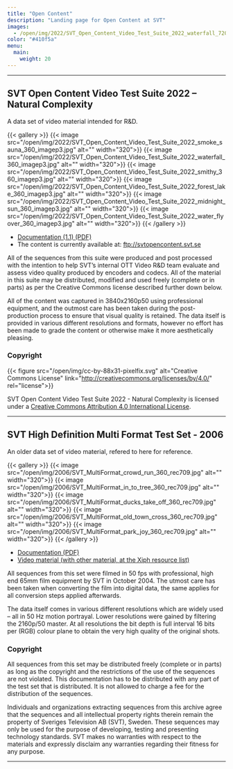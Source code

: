 ```yaml
---
title: "Open Content"
description: "Landing page for Open Content at SVT"
images:
  - /open/img/2022/SVT_Open_Content_Video_Test_Suite_2022_waterfall_720_imagep3.jpg
color: "#410f5a"
menu:
  main:
    weight: 20
---
```


---

## SVT Open Content Video Test Suite 2022 – Natural Complexity

A data set of video material intended for R&D.

{{< gallery >}}
{{< image src="/open/img/2022/SVT_Open_Content_Video_Test_Suite_2022_smoke_sauna_360_imagep3.jpg" alt="" width="320">}}
{{< image src="/open/img/2022/SVT_Open_Content_Video_Test_Suite_2022_waterfall_360_imagep3.jpg" alt="" width="320">}}
{{< image src="/open/img/2022/SVT_Open_Content_Video_Test_Suite_2022_smithy_360_imagep3.jpg" alt="" width="320">}}
{{< image src="/open/img/2022/SVT_Open_Content_Video_Test_Suite_2022_forest_lake_360_imagep3.jpg" alt="" width="320">}}
{{< image src="/open/img/2022/SVT_Open_Content_Video_Test_Suite_2022_midnight_sun_360_imagep3.jpg" alt="" width="320">}}
{{< image src="/open/img/2022/SVT_Open_Content_Video_Test_Suite_2022_water_flyover_360_imagep3.jpg" alt="" width="320">}}
{{< /gallery >}}

- [Documentation (1.1) (PDF)](/docs/SVT_Open_Content_Video_Test_Suite_2022_Natural_Complexity_v1-1-reduced.pdf)
- The content is currently available at: ftp://svtopencontent.svt.se

All of the sequences from this suite were produced and post processed with the intention to help SVT’s internal OTT Video R&D team evaluate and assess video quality produced by encoders and codecs.
All of the material in this suite may be distributed, modified and used freely (complete or in parts) as per the Creative Commons license described further down below.

All of the content was captured in 3840x2160p50 using professional equipment, and the outmost care has been taken during the post-production process to ensure that visual quality is retained. The data itself is provided in various different resolutions and formats, however no effort has been made to grade the content or otherwise make it more aesthetically pleasing.

### Copyright

{{< figure src="/open/img/cc-by-88x31-pixelfix.svg" alt="Creative Commons License" link="http://creativecommons.org/licenses/by/4.0/" rel="license">}}

SVT Open Content Video Test Suite 2022 - Natural Complexity is licensed under a [Creative Commons Attribution 4.0 International License](http://creativecommons.org/licenses/by/4.0/).

---

## SVT High Definition Multi Format Test Set - 2006

An older data set of video material, refered to here for reference.

{{< gallery >}}
{{< image src="/open/img/2006/SVT_MultiFormat_crowd_run_360_rec709.jpg" alt="" width="320">}}
{{< image src="/open/img/2006/SVT_MultiFormat_in_to_tree_360_rec709.jpg" alt="" width="320">}}
{{< image src="/open/img/2006/SVT_MultiFormat_ducks_take_off_360_rec709.jpg" alt="" width="320">}}
{{< image src="/open/img/2006/SVT_MultiFormat_old_town_cross_360_rec709.jpg" alt="" width="320">}}
{{< image src="/open/img/2006/SVT_MultiFormat_park_joy_360_rec709.jpg" alt="" width="320">}}
{{< /gallery >}}

- [Documentation (PDF)](https://media.xiph.org/video/derf/vqeg.its.bldrdoc.gov/HDTV/SVT_MultiFormat/SVT_MultiFormat_v10.pdf)
- [Video material (with other material, at the Xiph resource list)](https://media.xiph.org/video/derf/)

All sequences from this set were filmed in 50 fps with professional, high end 65mm film
equipment by SVT in October 2004. The utmost care has been taken when converting the
film into digital data, the same applies for all conversion steps applied afterwards.

The data itself comes in various different resolutions which are widely used – all in 50 Hz
motion portrayal. Lower resolutions were gained by filtering the 2160p/50 master. At all
resolutions the bit depth is full interval 16 bits per (RGB) colour plane to obtain the very high
quality of the original shots.

### Copyright

All sequences from this set may be distributed freely (complete or in parts) as long as the
copyright and the restrictions of the use of the sequences are not violated.
This documentation has to be distributed with any part of the test set that is distributed.
It is not allowed to charge a fee for the distribution of the sequences.

Individuals and organizations extracting sequences from this archive agree that the sequences
and all intellectual property rights therein remain the property of Sveriges Television AB
(SVT), Sweden. These sequences may only be used for the purpose of developing, testing and
presenting technology standards. SVT makes no warranties with respect to the materials and
expressly disclaim any warranties regarding their fitness for any purpose.

---
